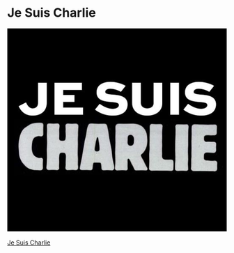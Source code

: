 # Je Suis Charlie

![Je Suis Charlie](src/main/resources/JeSuisCharlie.jpg)

[Je Suis Charlie](http://semantic-mismatch.blogspot.fr/2015/01/je-suis-charlie.html)